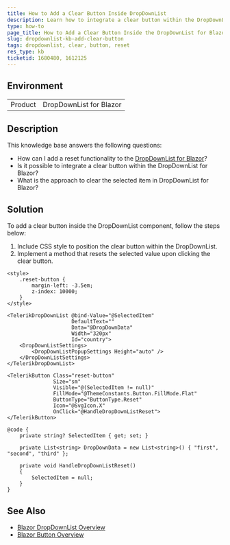 ```yaml
---
title: How to Add a Clear Button Inside DropDownList
description: Learn how to integrate a clear button within the DropDownList for Blazor to enable users to reset the selected value easily.
type: how-to
page_title: How to Add a Clear Button Inside the DropDownList for Blazor
slug: dropdownlist-kb-add-clear-button
tags: dropdownlist, clear, button, reset
res_type: kb
ticketid: 1680480, 1612125
---
```


## Environment
<table>
	<tbody>
		<tr>
			<td>Product</td>
			<td>DropDownList for Blazor</td>
		</tr>
	</tbody>
</table>

## Description

This knowledge base answers the following questions:

- How can I add a reset functionality to the [DropDownList for Blazor](slug:components/dropdownlist/overview)?
- Is it possible to integrate a clear button within the DropDownList for Blazor?
- What is the approach to clear the selected item in DropDownList for Blazor?

## Solution

To add a clear button inside the DropDownList component, follow the steps below:

1. Include CSS style to position the clear button within the DropDownList.
2. Implement a method that resets the selected value upon clicking the clear button.

`````RAZOR
<style>
    .reset-button {
        margin-left: -3.5em;
        z-index: 10000;
    }
</style>

<TelerikDropDownList @bind-Value="@SelectedItem"
                     DefaultText=""
                     Data="@DropDownData"
                     Width="320px"
                     Id="country">
    <DropDownListSettings>
        <DropDownListPopupSettings Height="auto" />
    </DropDownListSettings>
</TelerikDropDownList>

<TelerikButton Class="reset-button"
               Size="sm"
               Visible="@(SelectedItem != null)"
               FillMode="@ThemeConstants.Button.FillMode.Flat"
               ButtonType="ButtonType.Reset"
               Icon="@SvgIcon.X"
               OnClick="@HandleDropDownListReset">
</TelerikButton>

@code {
    private string? SelectedItem { get; set; }

    private List<string> DropDownData = new List<string>() { "first", "second", "third" };

    private void HandleDropDownListReset()
    {
        SelectedItem = null;
    }
}
`````

## See Also

- [Blazor DropDownList Overview](slug:components/dropdownlist/overview)
- [Blazor Button Overview](slug:components/button/overview)
